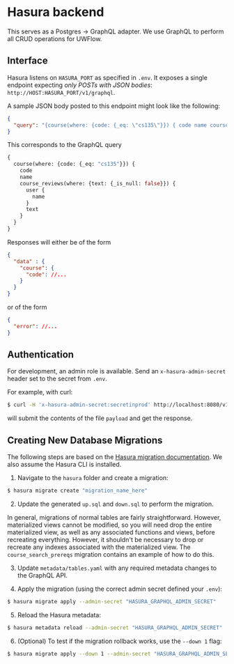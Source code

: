 # Hasura backend

This serves as a Postgres -> GraphQL adapter.
We use GraphQL to perform all CRUD operations for UWFlow.

## Interface

Hasura listens on `HASURA_PORT` as specified in `.env`.
It exposes a single endpoint expecting _only POSTs with JSON bodies_:
`http://HOST:HASURA_PORT/v1/graphql`.

A sample JSON body posted to this endpoint might look like the following:
```json
{
  "query": "{course(where: {code: {_eq: \"cs135\"}}) { code name course_reviews(where: {text: {_is_null: false}}) { user { name } text } }}"
}
```
This corresponds to the GraphQL query
```graphql
{
  course(where: {code: {_eq: "cs135"}}) {
    code
    name
    course_reviews(where: {text: {_is_null: false}}) {
      user {
        name
      }
      text
    }
  }
}
```
Responses will either be of the form
```json
{
  "data" : {
    "course": {
      "code": //...
    }
  }
}
```
or of the form
```json
{
  "error": //...
}
```

## Authentication

For development, an admin role is available.
Send an `x-hasura-admin-secret` header set to the secret from `.env`.

For example, with curl:
```sh
$ curl -H 'x-hasura-admin-secret:secretinprod' http://localhost:8080/v1/graphql -d @payload
```
will submit the contents of the file `payload` and get the response.

## Creating New Database Migrations

The following steps are based on the [Hasura migration documentation](https://hasura.io/docs/latest/graphql/core/migrations/migrations-setup.html). We also assume the Hasura CLI is installed.

1. Navigate to the `hasura` folder and create a migration:
```sh 
$ hasura migrate create "migration_name_here"
```

2. Update the generated `up.sql` and `down.sql` to perform the migration.

  In general, migrations of normal tables are fairly straightforward. However, materialized views cannot be modified, so you will need drop the entire materialized view, as well as any associated functions and views, before recreating everything. However, it shouldn't be necessary to drop or recreate any indexes associated with the materialized view. The `course_search_prereqs` migration contains an example of how to do this.

3. Update `metadata/tables.yaml` with any required metadata changes to the GraphQL API.

4. Apply the migration (using the correct admin secret defined your `.env`):
```sh 
$ hasura migrate apply --admin-secret "HASURA_GRAPHQL_ADMIN_SECRET"
```

5. Reload the Hasura metadata:
```sh 
$ hasura metadata reload --admin-secret "HASURA_GRAPHQL_ADMIN_SECRET"
```

6. (Optional) To test if the migration rollback works, use the `--down 1` flag:
```sh 
$ hasura migrate apply --down 1 --admin-secret "HASURA_GRAPHQL_ADMIN_SECRET"
```
